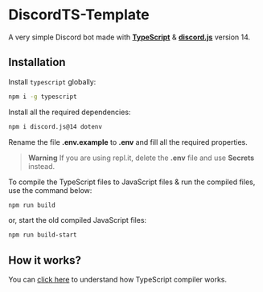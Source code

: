 # DiscordTS-Template
A very simple Discord bot made with [**TypeScript**](https://www.typescriptlang.org/) & [**discord.js**](https://npmjs.com/package/discord.js) version 14.

## Installation
Install `typescript` globally:

```sh
npm i -g typescript
```

Install all the required dependencies:

```sh
npm i discord.js@14 dotenv
```

Rename the file **.env.example** to **.env** and fill all the required properties.

> **Warning**
If you are using repl.it, delete the **.env** file and use **Secrets** instead.

To compile the TypeScript files to JavaScript files & run the compiled files, use the command below:

```sh
npm run build
```

or, start the old compiled JavaScript files:

```sh
npm run build-start
```

## How it works?
You can [click here](https://www.geeksforgeeks.org/how-typescript-compilation-works/) to understand how TypeScript compiler works.
